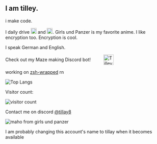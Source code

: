 ## I am tilley. 

i make code. 

I daily drive 
<a href="https://www.qubes-os.org/" target="_blank" rel="noreferrer">
<img src="http://www.qubes-os.org/attachment/icons/512x512/apps/qubes-logo-icon.png" width="18" height="18" alt="QubesOS"/></a> and <a href="https://endeavouros.com/" target="_blank" rel="noreferrer"><img src="https://endeavouros.com/wp-content/uploads/2021/04/eos-icon.png" width="18" height="18" alt="EndeavourOS"/></a>. Girls und Panzer is my favorite anime. I like encryption too. Encryption is cool.

I speak German and English.

<div style="display: flex; align-items: center; gap: 40px;">
  <span>Check out my Maze making Discord bot!</span>
  <a href="https://discord.com/oauth2/authorize?client_id=1333247177606299661" target="_blank" rel="noreferrer">
    <img src="https://cdn.discordapp.com/app-icons/1333247177606299661/ac3f6739661fd4d7998bb759fd585735.png?size=256" 
         width="32" height="32" alt="Tilley Maze Bot" />
  </a>
</div>


working on [zsh-wrapped](https://github.com/tillay8/zsh-wrapped) rn

![Top Langs](https://github-readme-stats.vercel.app/api/top-langs/?username=tillay8&layout=compact&theme=transparent)

Visitor count:

![visitor count](https://profile-counter.glitch.me/tillay8/count.svg)

Contact me on discord [@tillay8](https://discord.com/users/1239747535120236616)

![maho from girls und panzer](https://github.com/user-attachments/assets/04809080-3517-4832-8ed8-f191901d06d0)

I am probably changing this account's name to tillay when it becomes available
